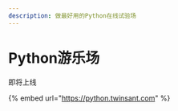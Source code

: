 ```yaml
---
description: 做最好用的Python在线试验场
---
```


# Python游乐场

即将上线

{% embed url="https://python.twinsant.com" %}
